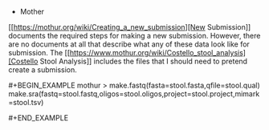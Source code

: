 * Mother

[[https://mothur.org/wiki/Creating_a_new_submission][New Submission]] documents the required steps for making a new submission.
However, there are no documents at all that describe what any of these data look
like for submission.  The [[https://www.mothur.org/wiki/Costello_stool_analysis][Costello Stool Analysis]] includes the files that I
should need to pretend create a submission.

#+BEGIN_EXAMPLE
mothur > make.fastq(fasta=stool.fasta,qfile=stool.qual)
make.sra(fastq=stool.fastq,oligos=stool.oligos,project=stool.project,mimark=stool.tsv)

#+END_EXAMPLE
